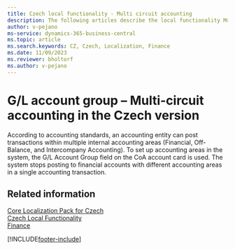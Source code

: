```yaml
---
title: Czech local functionality - Multi circuit accounting 
description: The following articles describe the local functionality Multi Circuit Accounting in the Czech version of Business Central.
author: v-pejano
ms-service: dynamics-365-business-central
ms.topic: article
ms.search.keywords: CZ, Czech, Localization, Finance  
ms.date: 11/09/2023
ms.reviewer: bholtorf
ms.author: v-pejano
---
```


# G/L account group – Multi-circuit accounting in the Czech version

According to accounting standards, an accounting entity can post transactions within multiple internal accounting areas (Financial, Off-Balance, and Intercompany Accounting).
To set up accounting areas in the system, the G/L Account Group field on the CoA account card is used. The system stops posting to financial accounts with different accounting areas in a single accounting transaction.

## Related information

[Core Localization Pack for Czech](ui-extensions-core-localization-pack-cz.md)  
[Czech Local Functionality](czech-local-functionality.md)  
[Finance](../../finance.md)  


[!INCLUDE[footer-include](../../includes/footer-banner.md)]
